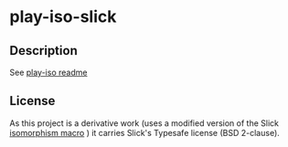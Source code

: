 play-iso-slick
===================

Description
-----------

See [play-iso readme](https://github.com/godenji/play-iso/blob/master/README.md)


License
----------

As this project is a derivative work (uses a modified version of the Slick 
[isomorphism macro](https://github.com/slick/slick/blob/648184c7cb710563d07b859891ed7fe46d06849d/slick/src/main/scala/slick/lifted/MappedTo.scala)
) it carries Slick's Typesafe license (BSD 2-clause).

